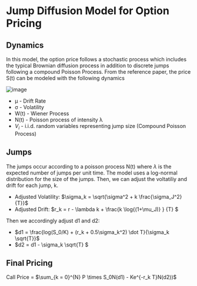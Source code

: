# Jump Diffusion Model for Option Pricing

## Dynamics 
In this model, the option price follows a stochastic process which includes the typical Brownian diffusion process in addition to discrete jumps following a compound Poisson Process. From the reference paper, the price S(t) can be modeled with the following dynamics 

![image](https://github.com/user-attachments/assets/c202ff42-1513-4a0a-bc00-052290c1dccf)

* μ - Drift Rate
* σ - Volatility
* W(t) - Wiener Process 
* N(t) - Poisson process of intensity λ
* $V_i$ - i.i.d. random variables representing jump size (Compound Poisson Process)

## Jumps
The jumps occur according to a poisson process N(t) where $\lambda$ is the expected number of jumps per unit time. The model uses a log-normal distribution for the size of the jumps.
Then, we can adjust the voltatiliy and drift for each jump, k. 
* Adjusted Volatility: $\sigma_k = \sqrt{\sigma^2 + k \frac{\sigma_J^2}{T}}$
* Adjusted Drift: $r_k = r - \lambda k + \frac{k \log{(1+\mu_J)} } {T} $

Then we accordingly adjust d1 and d2: 
* $d1 = \frac{log(S_0/K) + (r_k + 0.5\sigma_k^2) \dot T}{\sigma_k \sqrt{T}}$
* $d2 = d1 - \sigma_k \sqrt{T} $

## Final Pricing
Call Price = $\sum_{k = 0}^{N} P \times S_0N(d1) - Ke^{-r_k T}N(d2))$

